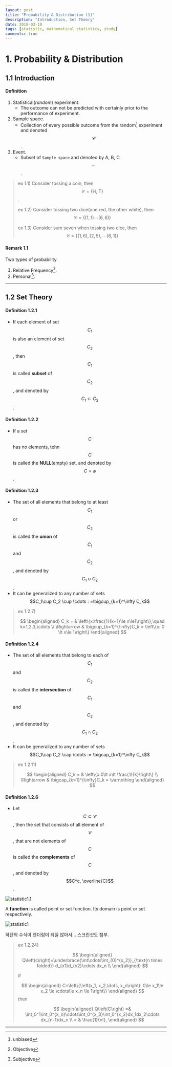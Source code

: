 ```yaml
---
layout: post
title: "Probability & Distribution (1)"
description: "Introduction, Set Theory"
date: 2018-03-10
tags: [statistic, mathematical statistics, study]
comments: true
---
```




# 1. Probability & Distribution



## 1.1 Introduction

#### Definition

1. Statistical(*random*) experiment.
   - The outcome can not be predicted with certainly prior to the performance of experiment.
2. Sample space.
   - Collection of every possible outcome from the random[^1] experiment and denoted $$\mathscr{C}$$.
3. Event.
   - Subset of `Sample space` and denoted by A, B, C$$\cdots$$.

> ex 1.1) Consider tossing a coin, then $$\mathscr{C}=\left\{\text{H, T}\right\}$$.
>
> ex 1.2) Consider tossing two dice(one red, the other white), then $$\mathscr{C}=\left\{\left(1, 1\right)\cdots\left(6,6\right)\right\}$$
>
> ex 1.3) Consider sum seven when tossing two dice, then $$\mathscr{C}=\left\{\left(1, 6\right), \left(2, 5\right), \cdots \left(6, 1\right)\right\}$$
>



#### Remark 1.1

Two types of probability.

1. Relative Frequency[^2].
2. Personal[^3].

--------------------------------------------------------



## 1.2 Set Theory

#### Definition 1.2.1

- If each element of set $$C_1$$ is also an element of set $$C_2$$, then $$C_1$$ is called **subset** of $$C_2$$, and denoted by $$C_1\subset C_2$$.

#### Definition 1.2.2

- If a set $$C$$ has no elements, tehn $$C$$ is called the **NULL**(empty) set, and denoted by $$C=\varnothing$$.

#### Definition 1.2.3

- The set of all elements that belong to at least $$C_1$$ or $$C_2$$ is called the **union** of $$C_1$$ and $$C_2$$, and denoted by $$C_1\cup C_2$$.
- It can be generalized to any number of sets $$C_1\cup C_2 \cup \cdots : =\bigcup_{k=1}^\infty C_k$$

> ex 1.2.7) 
>
> 
> $$
> \begin{aligned}
> 	C_k = & \left\{x:\frac{1}{k+1}\le x\le1\right\},\quad k=1,2,3,\cdots \\
> 	\Rightarrow	& \bigcup_{k=1}^{\infty}C_k = \left\{x: 0 \lt x\le 1\right\}
> \end{aligned}
> $$
>

#### Definition 1.2.4

- The set of all elements that belong to each of  $$C_1$$ and $$C_2$$ is called the **intersection** of $$C_1$$ and $$C_2$$, and denoted by $$C_1\cap C_2$$.
- It can be generalized to any number of sets $$C_1\cap C_2 \cap \cdots := \bigcap_{k=1}^\infty C_k$$

> ex 1.2.11)
>
> 
> $$
> \begin{aligned}
> 	C_k = & \left\{x:0\lt x\lt \frac{1}{k}\right\} \\
> 	\Rightarrow & \bigcap_{k=1}^{\infty}C_k = \varnothing
> \end{aligned}
> $$
>

#### Definition 1.2.6

- Let $$C \subset \mathscr{C}$$, then the set that consists of all element of $$\mathscr{C}$$, that are not elements of $$C$$ is called the **complements** of $$C$$, and denoted by $$C^c, \overline{C}$$.

![statistic1.1](http://pignuante.github.io/assets/images/statistic/1/statistic1.1.png)

A **function** is called point or set function. Its domain is point or set respectively.

![statistic1](https://pignu.kr/assets/images/statistic/1/statistic1.png)

하단의 수식이 렌더링이 되질 않아서... 스크린샷도 첨부.

> ex 1.2.24)
>
> 
> $$
> \begin{aligned}
> 	Q\left(c\right)=\underbrace{\int\cdots\int_{0}^{x_2}}_{\text{n times folded}} d_{x1}d_{x2}\cdots dx_n \\
> \end{aligned}
> $$
> 
>
> if
>
>  
> $$
> \begin{aligned}
> 	C=\left\{\left(x_1, x_2,\dots, x_n\right): 0\le x_1\le x_2 \le \cdots\le x_n \le 1\right\}
> \end{aligned}
> $$
> then
>
> 
> $$
> \begin{aligned}
> 	Q\left(C\right) =& \int_0^1\int_0^{x_n}\cdots\int_0^{x_3}\int_0^{x_2}dx_1dx_2\cdots dx_{n-1}dx_n \\
> 	= & \frac{1}{n!},
> \end{aligned}
> $$
>



---------------------------------------



[^1]: unbiased
[^2]: Objective
[^3]: Subjective

